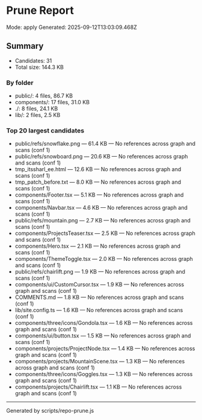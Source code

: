 # Prune Report

Mode: apply
Generated: 2025-09-12T13:03:09.468Z

## Summary
- Candidates: 31
- Total size: 144.3 KB

### By folder
- public/: 4 files, 86.7 KB
- components/: 17 files, 31.0 KB
- ./: 8 files, 24.1 KB
- lib/: 2 files, 2.5 KB

### Top 20 largest candidates
- public/refs/snowflake.png — 61.4 KB — No references across graph and scans (conf 1)
- public/refs/snowboard.png — 20.6 KB — No references across graph and scans (conf 1)
- tmp_itssharl_ee.html — 12.6 KB — No references across graph and scans (conf 1)
- tmp_patch_before.txt — 8.0 KB — No references across graph and scans (conf 1)
- components/Footer.tsx — 5.1 KB — No references across graph and scans (conf 1)
- components/Navbar.tsx — 4.6 KB — No references across graph and scans (conf 1)
- public/refs/mountain.png — 2.7 KB — No references across graph and scans (conf 1)
- components/ProjectsTeaser.tsx — 2.5 KB — No references across graph and scans (conf 1)
- components/Hero.tsx — 2.1 KB — No references across graph and scans (conf 1)
- components/ThemeToggle.tsx — 2.0 KB — No references across graph and scans (conf 1)
- public/refs/chairlift.png — 1.9 KB — No references across graph and scans (conf 1)
- components/ui/CustomCursor.tsx — 1.9 KB — No references across graph and scans (conf 1)
- COMMENTS.md — 1.8 KB — No references across graph and scans (conf 1)
- lib/site.config.ts — 1.6 KB — No references across graph and scans (conf 1)
- components/three/icons/Gondola.tsx — 1.6 KB — No references across graph and scans (conf 1)
- components/ui/button.tsx — 1.5 KB — No references across graph and scans (conf 1)
- components/projects/ProjectNode.tsx — 1.4 KB — No references across graph and scans (conf 1)
- components/projects/MountainScene.tsx — 1.3 KB — No references across graph and scans (conf 1)
- components/three/icons/Goggles.tsx — 1.3 KB — No references across graph and scans (conf 1)
- components/projects/Chairlift.tsx — 1.1 KB — No references across graph and scans (conf 1)

---

Generated by scripts/repo-prune.js